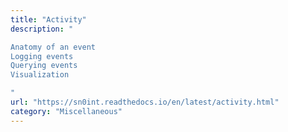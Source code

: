 ```yaml
---
title: "Activity"
description: "

Anatomy of an event
Logging events
Querying events
Visualization

"
url: "https://sn0int.readthedocs.io/en/latest/activity.html"
category: "Miscellaneous"
---
```

